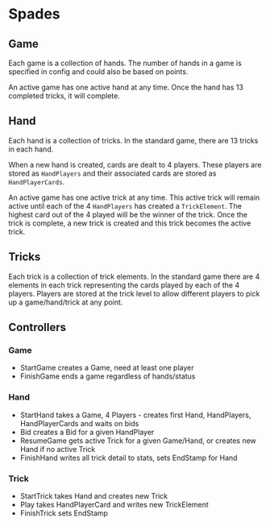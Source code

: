 # Spades

## Game

Each game is a collection of hands. The number of hands in a game is specified in
config and could also be based on points.

An active game has one active hand at any time. Once the hand has 13 completed tricks, it
will complete. 

## Hand 

Each hand is a collection of tricks. In the standard game, there are 13 tricks in each hand.

When a new hand is created, cards are dealt to 4 players. These players are stored as
`HandPlayers` and their associated cards are stored as `HandPlayerCards`.

An active game has one active trick at any time. This active trick will remain active until
each of the 4 `HandPlayers` has created a `TrickElement`. The highest card out of the 4
played will be the winner of the trick. Once the trick is complete, a new trick is created
and this trick becomes the active trick. 

## Tricks

Each trick is a collection of trick elements. In the standard game there are 4 elements in
each trick representing the cards played by each of the 4 players. Players are stored at the
trick level to allow different players to pick up a game/hand/trick at any point.

## Controllers

### Game

- StartGame creates a Game, need at least one player
- FinishGame ends a game regardless of hands/status

### Hand

- StartHand takes a Game, 4 Players - creates first Hand, HandPlayers, HandPlayerCards and
waits on bids
- Bid creates a Bid for a given HandPlayer
- ResumeGame gets active Trick for a given Game/Hand, or creates new Hand if no active Trick
- FinishHand writes all trick detail to stats, sets EndStamp for Hand

### Trick

- StartTrick takes Hand and creates new Trick
- Play takes HandPlayerCard and writes new TrickElement
- FinishTrick sets EndStamp 
